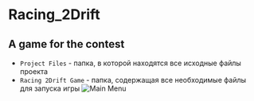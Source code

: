 # Racing_2Drift
## A game for the contest
* `Project Files` - папка, в которой находятся все исходные файлы проекта
* `Racing 2Drift Game` - папка, содержащая все необходимые файлы для запуска игры
![Main Menu](https://user-images.githubusercontent.com/58213582/170881631-d63c4a41-3c5c-4485-8c86-e9fcdd217813.png)

